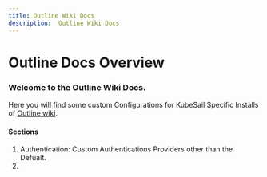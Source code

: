 ```yaml
---
title: Outline Wiki Docs
description:  Outline Wiki Docs
---
```

# Outline Docs Overview

### Welcome to the Outline Wiki Docs.

Here you will find some custom Configurations for KubeSail Specific Installs of [Outline wiki](https://getoutline.com).

#### Sections
1. Authentication: Custom Authentications Providers other than the Defualt.
2.  